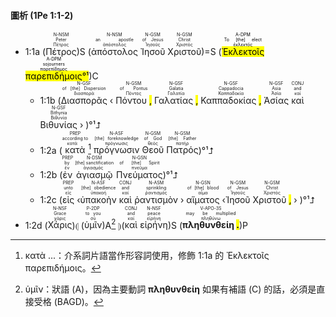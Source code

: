 #### 圖析 (1Pe 1:1-2)

- 1:1a (<RUBY><ruby><ruby>Πέτρος<rt>Πέτρος</rt></ruby><rt>Peter</rt></ruby><rt>N-NSM</rt></RUBY>)S (<RUBY><ruby><ruby>ἀπόστολος<rt>ἀπόστολος</rt></ruby><rt>an apostle</rt></ruby><rt>N-NSM</rt></RUBY> <RUBY><ruby><ruby>Ἰησοῦ<rt>Ἰησοῦς</rt></ruby><rt>of Jesus</rt></ruby><rt>N-GSM</rt></RUBY> <RUBY><ruby><ruby>Χριστοῦ<rt>Χριστός</rt></ruby><rt>Christ</rt></ruby><rt>N-GSM</rt></RUBY>)=S (<mark><RUBY><ruby><ruby>Ἐκλεκτοῖς<rt>ἐκλεκτός</rt></ruby><rt>To [the] elect</rt></ruby><rt>A-DPM</rt></RUBY> <RUBY><ruby><ruby>παρεπιδήμοις<rt>παρεπίδημος</rt></ruby><rt>sojourners</rt></ruby><rt>A-DPM</rt></RUBY>°¹</mark>)C 
	- 1:1b (<RUBY><ruby><ruby>Διασπορᾶς<rt>διασπορά</rt></ruby><rt>of [the] Dispersion</rt></ruby><rt>N-GSF</rt></RUBY> ‹ <RUBY><ruby><ruby>Πόντου <mark class="pm">,</mark><rt>Πόντος</rt></ruby><rt>of Pontus</rt></ruby><rt>N-GSM</rt></RUBY> <RUBY><ruby><ruby>Γαλατίας <mark class="pm">,</mark><rt>Γαλατία</rt></ruby><rt>Galatia</rt></ruby><rt>N-GSF</rt></RUBY> <RUBY><ruby><ruby>Καππαδοκίας <mark class="pm">,</mark><rt>Καππαδοκία</rt></ruby><rt>Cappadocia</rt></ruby><rt>N-GSF</rt></RUBY> <RUBY><ruby><ruby>Ἀσίας<rt>Ἀσία</rt></ruby><rt>Asia</rt></ruby><rt>N-GSF</rt></RUBY> <RUBY><ruby><ruby>καὶ<rt>καί</rt></ruby><rt>and</rt></ruby><rt>CONJ</rt></RUBY> <RUBY><ruby><ruby>Βιθυνίας<rt>Βιθυνία</rt></ruby><rt>Bithynia</rt></ruby><rt>N-GSF</rt></RUBY> › )°¹⮥
	- 1:2a (<RUBY><ruby><ruby>κατὰ<rt>κατά</rt></ruby><rt>according to</rt></ruby><rt>PREP</rt></RUBY>[^1] <RUBY><ruby><ruby>πρόγνωσιν<rt>πρόγνωσις</rt></ruby><rt>[the] foreknowledge</rt></ruby><rt>N-ASF</rt></RUBY> <RUBY><ruby><ruby>Θεοῦ<rt>θεός</rt></ruby><rt>of God</rt></ruby><rt>N-GSM</rt></RUBY> <RUBY><ruby><ruby>Πατρός<rt>πατήρ</rt></ruby><rt>[the] Father</rt></ruby><rt>N-GSM</rt></RUBY>)°¹⮥ 
	- 1:2b (<RUBY><ruby><ruby>ἐν<rt>ἐν</rt></ruby><rt>by</rt></ruby><rt>PREP</rt></RUBY> <RUBY><ruby><ruby>ἁγιασμῷ<rt>ἁγιασμός</rt></ruby><rt>[the] sanctification</rt></ruby><rt>N-DSM</rt></RUBY> <RUBY><ruby><ruby>Πνεύματος<rt>πνεῦμα</rt></ruby><rt>of [the] Spirit</rt></ruby><rt>N-GSN</rt></RUBY>)°¹⮥ 
	- 1:2c (<RUBY><ruby><ruby>εἰς<rt>εἰς</rt></ruby><rt>unto</rt></ruby><rt>PREP</rt></RUBY> ‹<RUBY><ruby><ruby>ὑπακοὴν<rt>ὑπακοή</rt></ruby><rt>[the] obedience</rt></ruby><rt>N-ASF</rt></RUBY> <RUBY><ruby><ruby>καὶ<rt>καί</rt></ruby><rt>and</rt></ruby><rt>CONJ</rt></RUBY> <RUBY><ruby><ruby>ῥαντισμὸν<rt>ῥαντισμός</rt></ruby><rt>sprinkling</rt></ruby><rt>N-ASM</rt></RUBY> › <RUBY><ruby><ruby>αἵματος<rt>αἷμα</rt></ruby><rt>of [the] blood</rt></ruby><rt>N-GSN</rt></RUBY> ‹<RUBY><ruby><ruby>Ἰησοῦ<rt>Ἰησοῦς</rt></ruby><rt>of Jesus</rt></ruby><rt>N-GSM</rt></RUBY> <RUBY><ruby><ruby>Χριστοῦ <mark class="pm">,</mark><rt>Χριστός</rt></ruby><rt>Christ</rt></ruby><rt>N-GSM</rt></RUBY> › )°¹⮥ 
- 1:2d (<RUBY><ruby><ruby>Χάρις<rt>χάρις</rt></ruby><rt>Grace</rt></ruby><rt>N-NSF</rt></RUBY>)⦇ (<RUBY><ruby><ruby>ὑμῖν<rt>σύ</rt></ruby><rt>to you</rt></ruby><rt>P-2DP</rt></RUBY>)A[^2] ⦈(<RUBY><ruby><ruby>καὶ<rt>καί</rt></ruby><rt>and</rt></ruby><rt>CONJ</rt></RUBY> <RUBY><ruby><ruby>εἰρήνη<rt>εἰρήνη</rt></ruby><rt>peace</rt></ruby><rt>N-NSF</rt></RUBY>)S (<RUBY><ruby><ruby><strong>πληθυνθείη <mark class="pm">.</mark></strong><rt>πληθύνω</rt></ruby><rt>may be multiplied</rt></ruby><rt>V-APO-3S</rt></RUBY>)P


[^1]: κατὰ ...：介系詞片語當作形容詞使用，修飾 1:1a 的 Ἐκλεκτοῖς παρεπιδήμοις。
[^2]: ὑμῖν：狀語 (A)，因為主要動詞 **πληθυνθείη** 如果有補語 (C) 的話，必須是直接受格 (BAGD)。
